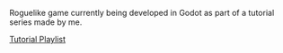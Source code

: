 Roguelike game currently being developed in Godot as part of a tutorial series made by me.

[Tutorial Playlist](https://www.youtube.com/playlist?list=PLB6l2Gh8ic8lsS5gGjDw9hzMCGgL__T-h)
